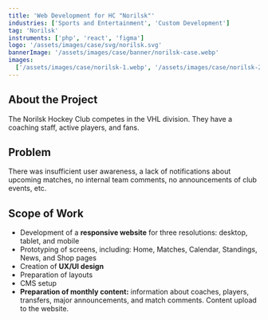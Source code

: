 ```yaml
---
title: 'Web Development for HC "Norilsk"'
industries: ['Sports and Entertainment', 'Custom Development']
tag: 'Norilsk'
instruments: ['php', 'react', 'figma']
logo: '/assets/images/case/svg/norilsk.svg'
bannerImage: '/assets/images/case/banner/norilsk-case.webp'
images:
  ['/assets/images/case/norilsk-1.webp', '/assets/images/case/norilsk-2.webp']
---
```


## About the Project

The Norilsk Hockey Club competes in the VHL division. They have a coaching staff, active players, and fans.

## Problem

There was insufficient user awareness, a lack of notifications about upcoming matches, no internal team comments, no announcements of club events, etc.

## Scope of Work

- Development of a <strong>responsive website</strong> for three resolutions: desktop, tablet, and mobile
- Prototyping of screens, including: Home, Matches, Calendar, Standings, News, and Shop pages
- Creation of <strong>UX/UI design</strong>
- Preparation of layouts
- CMS setup
- <strong>Preparation of monthly content:</strong> information about coaches, players, transfers, major announcements, and match comments. Content upload to the website.
